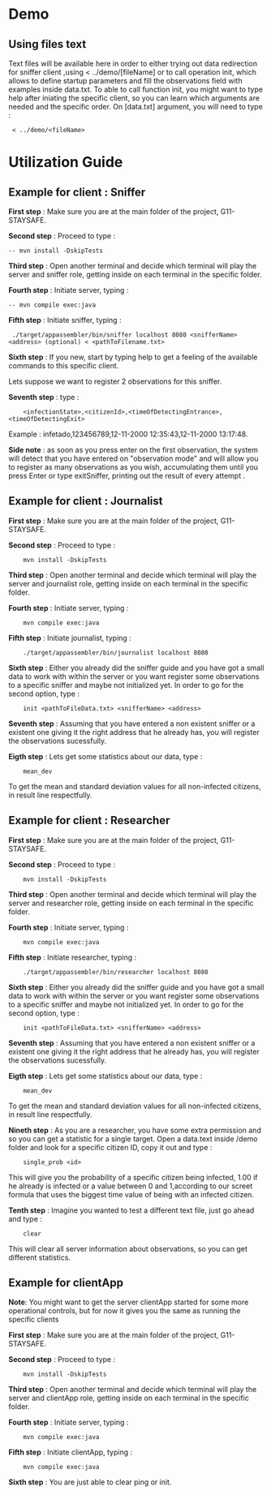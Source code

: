 

# Demo


## Using files text


Text files will be available here in order to either trying out data redirection for sniffer client ,using < ../demo/[fileName] or to call operation init, which allows to define startup parameters and fill the observations field with examples inside data.txt.
To able to call function init, you might want to type help after  iniating the specific client, so you can learn which arguments are needed and the specific order.
On [data.txt] argument, you will need to type :

```
 < ../demo/<fileName>
```

# Utilization Guide


## Example for client : Sniffer


**First step** : Make sure you are at the main folder of the project, G11-STAYSAFE.

**Second step** : Proceed to type :

```
-- mvn install -DskipTests
```

**Third step** : Open another terminal and decide which terminal will play the server and sniffer role, getting inside on each terminal in the specific folder.

**Fourth step** : Initiate server, typing :

```
-- mvn compile exec:java 
```

**Fifth step** : Initiate sniffer, typing : 

```
 ./target/appassembler/bin/sniffer localhost 8080 <snifferName> <address> (optional) < <pathToFilename.txt>   
```

**Sixth step** : If you new, start by typing help to get a feeling of the available commands to this specific client.

Lets suppose we want to register 2 observations for this sniffer.

**Seventh step** : type :

```
    <infectionState>,<citizenId>,<timeOfDetectingEntrance>,<timeOfDetectingExit>
```

Example : infetado,123456789,12-11-2000 12:35:43,12-11-2000 13:17:48.

**Side note** : as soon as you press enter on the first observation, the system will detect that you have entered on "observation mode" and will allow you to register as many observations as you wish, accumulating them until you press Enter or type exitSniffer, printing out the result of every attempt .


## Example for client : Journalist


**First step** : Make sure you are at the main folder of the project, G11-STAYSAFE.

**Second step** : Proceed to type :

```
    mvn install -DskipTests
```

**Third step** : Open another terminal and decide which terminal will play the server and journalist role, getting inside on each terminal in the specific folder.

**Fourth step** : Initiate server, typing :

```
    mvn compile exec:java 
```

**Fifth step** : Initiate journalist, typing :

```
    ./target/appassembler/bin/journalist localhost 8080
```

**Sixth step** : Either you already did the sniffer guide and you have got a small data to work with within the server or you want register some observations to a specific sniffer and maybe not initialized yet. In order to go for the second option, type :

```
    init <pathToFileData.txt> <snifferName> <address>
```

**Seventh step** : Assuming that you have entered a non existent sniffer or a existent one giving it the right address that he already has, you will register the observations sucessfully.

**Eigth step** : Lets get some statistics about our data, type :

```
    mean_dev
```
 
To get the mean and standard deviation values for all non-infected citizens, in result line respectfully.


## Example for client : Researcher


**First step** : Make sure you are at the main folder of the project, G11-STAYSAFE.

**Second step** : Proceed to type :

```
    mvn install -DskipTests
```

**Third step** : Open another terminal and decide which terminal will play the server and researcher role, getting inside on each terminal in the specific folder.

**Fourth step** : Initiate server, typing :

```
    mvn compile exec:java 
```

**Fifth step** : Initiate researcher, typing :

```
    ./target/appassembler/bin/researcher localhost 8080
```

**Sixth step** : Either you already did the sniffer guide and you have got a small data to work with within the server or you want register some observations to a specific sniffer and maybe not initialized yet. In order to go for the second option, type :

```
    init <pathToFileData.txt> <snifferName> <address>
```

**Seventh step** : Assuming that you have entered a non existent sniffer or a existent one giving it the right address that he already has, you will register the observations sucessfully.

**Eigth step** : Lets get some statistics about our data, type :

```
    mean_dev
```

To get the mean and standard deviation values for all non-infected citizens, in result line respectfully.

**Nineth step** : As you are a researcher, you have some extra permission and so you can get a statistic for a single target. Open a data.text inside /demo folder and look for a specific citizen ID, copy it out and type :

``` 
    single_prob <id>
```

This will give you the probability of a specific citizen being infected, 1.00 if he already is infected or a value between 0 and 1,according to our screet formula that uses the biggest time value of being with an infected citizen.

**Tenth step** : Imagine you wanted to test a different text file, just go ahead and type :

```
    clear
``` 
This will clear all server information about observations, so you can get different statistics.


## Example for clientApp


**Note**: You might want to get the server clientApp started for some more operational controls, but for now it gives you the same as running the specific clients

**First step** : Make sure you are at the main folder of the project, G11-STAYSAFE.

**Second step** : Proceed to type :
```
    mvn install -DskipTests
```

**Third step** : Open another terminal and decide which terminal will play the server and clientApp role, getting inside on each terminal in the specific folder.

**Fourth step** : Initiate server, typing :

```
    mvn compile exec:java 
```

**Fifth step** : Initiate clientApp, typing :

```
    mvn compile exec:java
```

**Sixth step** : You are just able to clear ping or init.
